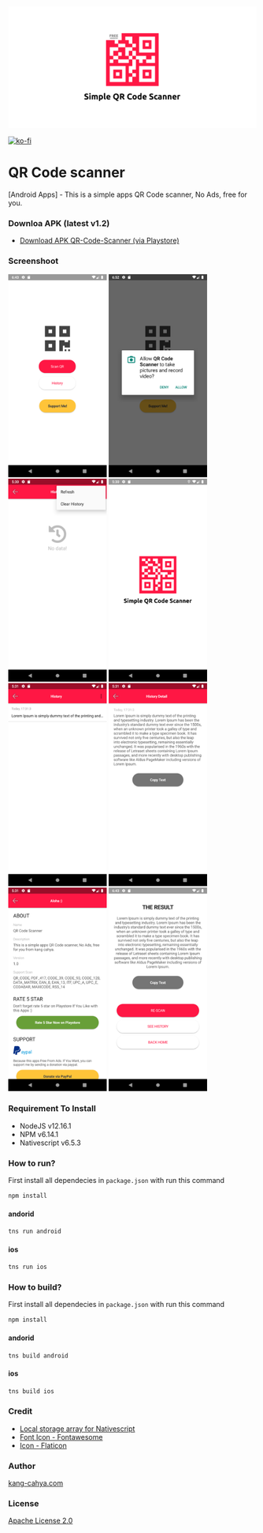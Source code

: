 

<img src="https://github.com/dyazincahya/qr-code-scanner/raw/main/screenshot/playstore/1024x500.png" width="1080">

[![ko-fi](https://www.ko-fi.com/img/githubbutton_sm.svg)](https://ko-fi.com/K3K02WIPN)
# QR Code scanner
[Android Apps] - This is a simple apps QR Code scanner, No Ads, free for you.

### Downloa APK (latest v1.2)
- [Download APK QR-Code-Scanner (via Playstore)](https://play.google.com/store/apps/details?id=com.kang.cahya.QRCodeScanner)

### Screenshoot
<img src="https://github.com/dyazincahya/qr-code-scanner/raw/main/screenshot/1.png" width="200"> <img src="https://github.com/dyazincahya/qr-code-scanner/raw/main/screenshot/2.png" width="200"> <img src="https://github.com/dyazincahya/qr-code-scanner/raw/main/screenshot/3.png" width="200"> <img src="https://github.com/dyazincahya/qr-code-scanner/raw/main/screenshot/4.png" width="200"> <img src="https://github.com/dyazincahya/qr-code-scanner/raw/main/screenshot/5.png" width="200"> <img src="https://github.com/dyazincahya/qr-code-scanner/raw/main/screenshot/6.png" width="200"> <img src="https://github.com/dyazincahya/qr-code-scanner/raw/main/screenshot/7.png" width="200"> <img src="https://github.com/dyazincahya/qr-code-scanner/raw/main/screenshot/8.png" width="200">

### Requirement To Install
- NodeJS v12.16.1
- NPM v6.14.1
- Nativescript v6.5.3

### How to run?
First install all dependecies in ```package.json``` with run this command
``` bash
npm install
```
#### andorid
``` bash
tns run android
```
#### ios
``` bash
tns run ios
```

### How to build?
First install all dependecies in ```package.json``` with run this command
``` bash
npm install
```
#### andorid
``` bash
tns build android
```
#### ios
``` bash
tns build ios
```

### Credit
- [Local storage array for Nativescript](https://github.com/dyazincahya/local-storage-array-nativescript)
- [Font Icon - Fontawesome](https://fontawesome.com/)
- [Icon - Flaticon](https://www.flaticon.com/)

### Author
[kang-cahya.com](https://www.kang-cahya.com/)

### License 
[Apache License 2.0](https://github.com/dyazincahya/qr-code-scanner/blob/main/LICENSE)
